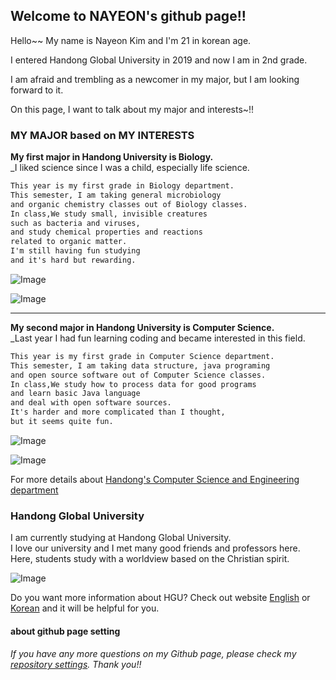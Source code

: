 ## Welcome to NAYEON's github page!!

Hello~~ My name is Nayeon Kim and I'm 21 in korean age.

I entered Handong Global University in 2019 and now I am in 2nd grade.

I am afraid and trembling as a newcomer in my major, but I am looking forward to it.

On this page, I want to talk about my major and interests~!!

### MY MAJOR based on MY INTERESTS

**My first major in Handong University is Biology.**  
_I liked science since I was a child, especially life science.

```markdown
This year is my first grade in Biology department.
This semester, I am taking general microbiology 
and organic chemistry classes out of Biology classes.
In class,We study small, invisible creatures 
such as bacteria and viruses, 
and study chemical properties and reactions 
related to organic matter. 
I'm still having fun studying 
and it's hard but rewarding.
```
![Image](https://cdn.pixabay.com/photo/2018/12/22/13/18/dna-3889611__340.jpg)

![Image](https://cphoto.asiae.co.kr/listimglink/6/2018071009524750751_1531183965.jpg)



-----------------------------------  



**My second major in Handong University is Computer Science.**  
_Last year I had fun learning coding and became interested in this field.

```markdown
This year is my first grade in Computer Science department.
This semester, I am taking data structure, java programing
and open source software out of Computer Science classes.
In class,We study how to process data for good programs 
and learn basic Java language 
and deal with open software sources. 
It's harder and more complicated than I thought, 
but it seems quite fun.
```
![Image](https://www.postech.ac.kr/wp-content/uploads/2018/07/159-07-1.jpg)

![Image](https://theorydb.github.io/assets/img/think/2019-06-25-think-future-ai-1.png)

For more details about [Handong's Computer Science and Engineering department](http://csee.handong.edu/)


### Handong Global University

I am currently studying at Handong Global University.  
I love our university and I met many good friends and professors here.  
Here, students study with a worldview based on the Christian spirit.  

![Image](https://yt3.ggpht.com/a/AGF-l7-Rp9C3y6lw96SWzI9qpyOxkjIrK2fxpYROHQ=s900-c-k-c0xffffffff-no-rj-mo)


Do you want more information about HGU? Check out website [English](https://www.handong.edu/eng/) or [Korean](https://www.handong.edu/) and it will be helpful for you.  

#### about github page setting
###### If you have any more questions on my Github page, please check my [repository settings](https://github.com/nykim00/nykim00.github.io/settings). Thank you!!
